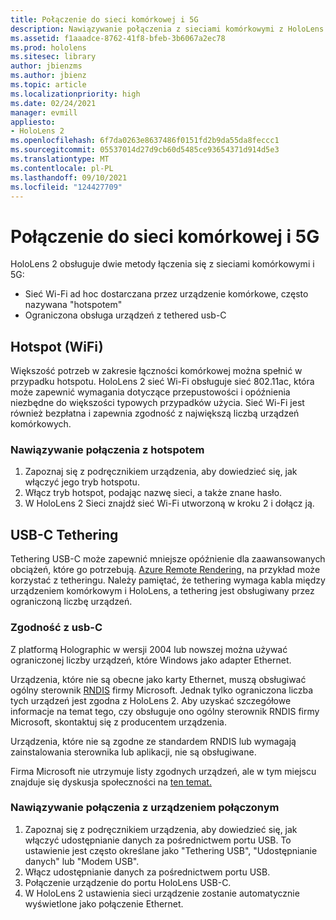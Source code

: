 ```yaml
---
title: Połączenie do sieci komórkowej i 5G
description: Nawiązywanie połączenia z sieciami komórkowymi z HoloLens rzeczywistości mieszanej.
ms.assetid: f1aaadce-8762-41f8-bfeb-3b6067a2ec78
ms.prod: hololens
ms.sitesec: library
author: jbienzms
ms.author: jbienz
ms.topic: article
ms.localizationpriority: high
ms.date: 02/24/2021
manager: evmill
appliesto:
- HoloLens 2
ms.openlocfilehash: 6f7da0263e8637486f0151fd2b9da55da8feccc1
ms.sourcegitcommit: 05537014d27d9cb60d5485ce93654371d914d5e3
ms.translationtype: MT
ms.contentlocale: pl-PL
ms.lasthandoff: 09/10/2021
ms.locfileid: "124427709"
---
```

# <a name="connect-to-cellular-and-5g"></a>Połączenie do sieci komórkowej i 5G

HoloLens 2 obsługuje dwie metody łączenia się z sieciami komórkowymi i 5G:

- Sieć Wi-Fi ad hoc dostarczana przez urządzenie komórkowe, często nazywana "hotspotem"
- Ograniczona obsługa urządzeń z tethered usb-C

## <a name="hotspot-wifi"></a>Hotspot (WiFi)

Większość potrzeb w zakresie łączności komórkowej można spełnić w przypadku hotspotu. HoloLens 2 sieć Wi-Fi obsługuje sieć 802.11ac, która może zapewnić wymagania dotyczące przepustowości i opóźnienia niezbędne do większości typowych przypadków użycia. Sieć Wi-Fi jest również bezpłatna i zapewnia zgodność z największą liczbą urządzeń komórkowych.

### <a name="connecting-to-a-hotspot"></a>Nawiązywanie połączenia z hotspotem

1. Zapoznaj się z podręcznikiem urządzenia, aby dowiedzieć się, jak włączyć jego tryb hotspotu.
1. Włącz tryb hotspot, podając nazwę sieci, a także znane hasło.
1. W HoloLens 2 Sieci znajdź sieć Wi-Fi utworzoną w kroku 2 i dołącz ją.

## <a name="usb-c-tethering"></a>USB-C Tethering

Tethering USB-C może zapewnić mniejsze opóźnienie dla zaawansowanych obciążeń, które go potrzebują. [Azure Remote Rendering](https://azure.microsoft.com/services/remote-rendering), na przykład może korzystać z tetheringu. Należy pamiętać, że tethering wymaga kabla między urządzeniem komórkowym i HoloLens, a tethering jest obsługiwany przez ograniczoną liczbę urządzeń.

### <a name="usb-c-compatibility"></a>Zgodność z usb-C

Z platformą Holographic w wersji 2004 lub nowszej można używać ograniczonej liczby urządzeń, które Windows jako adapter Ethernet.

Urządzenia, które nie są obecne jako karty Ethernet, muszą obsługiwać ogólny sterownik [RNDIS](/windows-hardware/drivers/network/overview-of-remote-ndis--rndis-) firmy Microsoft. Jednak tylko ograniczona liczba tych urządzeń jest zgodna z HoloLens 2. Aby uzyskać szczegółowe informacje na temat tego, czy obsługuje ono ogólny sterownik RNDIS firmy Microsoft, skontaktuj się z producentem urządzenia.

Urządzenia, które nie są zgodne ze standardem RNDIS lub wymagają zainstalowania sterownika lub aplikacji, nie są obsługiwane.

Firma Microsoft nie utrzymuje listy zgodnych urządzeń, ale w tym miejscu znajduje się dyskusja społeczności na [ten temat.](https://aka.ms/HLCommunityCell)

### <a name="connecting-to-a-tethered-device"></a>Nawiązywanie połączenia z urządzeniem połączonym

1. Zapoznaj się z podręcznikiem urządzenia, aby dowiedzieć się, jak włączyć udostępnianie danych za pośrednictwem portu USB. To ustawienie jest często określane jako "Tethering USB", "Udostępnianie danych" lub "Modem USB".
1. Włącz udostępnianie danych za pośrednictwem portu USB.
1. Połączenie urządzenie do portu HoloLens USB-C.
1. W HoloLens 2 ustawienia sieci urządzenie zostanie automatycznie wyświetlone jako połączenie Ethernet.
